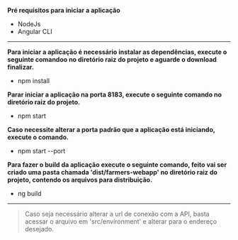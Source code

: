 **Pré requisitos para iniciar a aplicação**
- NodeJs
- Angular CLI
___

**Para iniciar a aplicação é necessário instalar as dependências, execute o seguinte comandoo no diretório raiz do projeto e aguarde o download finalizar.**
- npm install

**Parar iniciar a aplicação na porta 8183, execute o seguinte comando no diretório raiz do projeto.**
- npm start

**Caso necessite alterar a porta padrão que a aplicação está iniciando, execute o comando.**
- npm start --port <port>

**Para fazer o build da aplicação execute o seguinte comando, feito vai ser criado uma pasta chamada 'dist/farmers-webapp' no diretório raiz do projeto, contendo os arquivos para distribuição.**
- ng build
___
> Caso seja necessário alterar a url de conexão com a API, basta acessar o arquivo em 'src/environment' e alterar para o endereço desejado.
